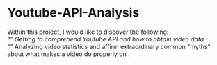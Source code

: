 # Youtube-API-Analysis

Within this project, I would like to discover the following: <br />
“*” Getting to comprehend Youtube API and how to obtain video data.<br />
“*” Analyzing video statistics and affirm extraordinary common "myths" about what makes a video do properly on .
